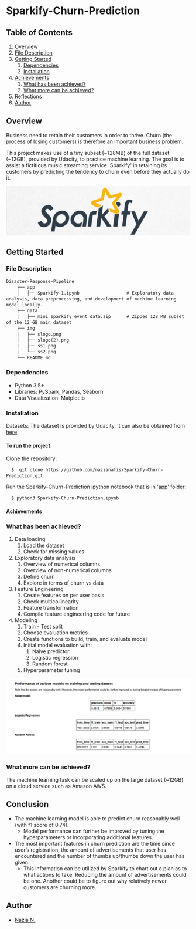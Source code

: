 # Sparkify-Churn-Prediction

## Table of Contents

1. [Overview](#overview)
2. [File Description](description)
3. [Getting Started](#getting-started)
    1. [Dependencies](#dependencies)
    2. [Installation](#installation)
4. [Achievements](#achievements)
    1. [What has been achieved?](#achieved)
    2. [What more can be achieved?](#moreachieve)
6. [Reflections](#reflect) 
7. [Author](#author)

## Overview <a name="overview"></a>
Business need to retain their customers in order to thrive. Churn (the process of losing customers) is therefore an important business problem.

This project makes use of a tiny subset (~128MB) of the full dataset (~12GB), provided by Udacity, to practice machine learning. The goal is to assist a fictitious music streaming service 'Sparkify' in retaining its customers by predicting the tendency to churn even before they actually do it.

![header](https://github.com/nazianafis/Sparkify-Churn-Prediction/blob/main/img/ss1.png)

## Getting Started <a name="getting-started"></a>

### File Description <a name="description"></a>
    Disaster-Response-Pipeline
        ├── app                   
        │   ├── Sparkify-1.ipynb                  # Exploratory data analysis, data preprocessing, and development of machine learning model locally.
        ├── data
        |   ├── mini_sparkify_event_data.zip      # Zipped 128 MB subset of the 12 GB main dataset
        ├── img     
        │   ├── slogo.png
        │   ├── slogo(2).png
        |   ├── ss1.png
        |   └── ss2.png
        └── README.md
    

### Dependencies <a name="dependencies"></a>
*    Python 3.5+
*    Libraries: PySpark, Pandas, Seaborn
*    Data Visualization: Matplotlib

### Installation <a name="installation"></a>

Datasets: The dataset is provided by Udacity. It can also be obtained from [here](https://github.com/nazianafis/Sparkify-Churn-Prediction/blob/main/data/mini_sparkify_event_data.zip).

#### To run the project:

Clone the repository:
```
  $  git clone https://github.com/nazianafis/Sparkify-Churn-Prediction.git
```
Run the Sparkify-Churn-Prediction ipython notebook that is in 'app' folder:
```
  $ python3 Sparkify-Churn-Prediction.ipynb
```

#### Achievements <a name="achievements"></a>

### What has been achieved? <a name="achieved"></a>

1. Data loading
    1. Load the dataset
    2. Check for missing values
2. Exploratory data analysis
    1. Overview of numerical columns
    2. Overview of non-numerical columns
    3. Define churn
    4. Explore in terms of churn vs data
3. Feature Engineering
    1. Create features on per user basis
    2. Check multicollinearity
    3. Feature transformation
    4. Compile feature engineering code for future
4. Modeling
    1. Train - Test split
    2. Choose evaluation metrics
    3. Create functions to build, train, and evaluate model
    4. Initial model evaluation with:
        1. Naive predictor
        2. Logistic regression
        3. Random forest
    5. Hyperparameter tuning

![performance](https://github.com/nazianafis/Sparkify-Churn-Prediction/blob/main/img/ss3.png)

### What more can be achieved? <a name="moreachieve"></a>

The machine learning task can be scaled up on the large dataset (~12GB) on a cloud service such as Amazon AWS.

## Conclusion <a name="reflect"></a>

* The machine learning model is able to predict churn reasonably well (with f1 score of 0.74).
    * Model performance can further be improved by tuning the hyperparameters or incorporating additional features.
* The most important features in churn prediction are the time since user’s registration, the amount of advertisements that user has encountered and the number of thumbs up/thumbs down the user has given.
    * This information can be utilized by Sparkify to chart out a plan as to what actions to take. Reducing the amount of advertisements could be one. Another could be to figure out why relatively newer customers are churning more.

## Author <a name="author"></a>
* [Nazia N.](https://github.com/nazianafis)
